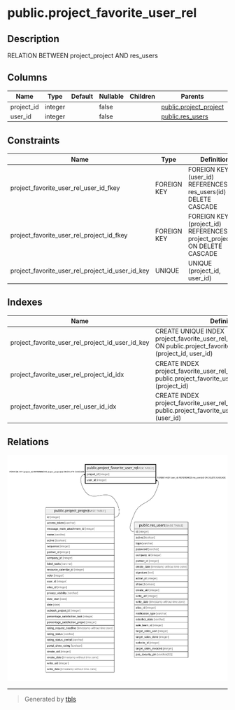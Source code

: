 # public.project_favorite_user_rel

## Description

RELATION BETWEEN project_project AND res_users

## Columns

| Name | Type | Default | Nullable | Children | Parents | Comment |
| ---- | ---- | ------- | -------- | -------- | ------- | ------- |
| project_id | integer |  | false |  | [public.project_project](public.project_project.md) |  |
| user_id | integer |  | false |  | [public.res_users](public.res_users.md) |  |

## Constraints

| Name | Type | Definition |
| ---- | ---- | ---------- |
| project_favorite_user_rel_user_id_fkey | FOREIGN KEY | FOREIGN KEY (user_id) REFERENCES res_users(id) ON DELETE CASCADE |
| project_favorite_user_rel_project_id_fkey | FOREIGN KEY | FOREIGN KEY (project_id) REFERENCES project_project(id) ON DELETE CASCADE |
| project_favorite_user_rel_project_id_user_id_key | UNIQUE | UNIQUE (project_id, user_id) |

## Indexes

| Name | Definition |
| ---- | ---------- |
| project_favorite_user_rel_project_id_user_id_key | CREATE UNIQUE INDEX project_favorite_user_rel_project_id_user_id_key ON public.project_favorite_user_rel USING btree (project_id, user_id) |
| project_favorite_user_rel_project_id_idx | CREATE INDEX project_favorite_user_rel_project_id_idx ON public.project_favorite_user_rel USING btree (project_id) |
| project_favorite_user_rel_user_id_idx | CREATE INDEX project_favorite_user_rel_user_id_idx ON public.project_favorite_user_rel USING btree (user_id) |

## Relations

![er](public.project_favorite_user_rel.svg)

---

> Generated by [tbls](https://github.com/k1LoW/tbls)

